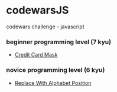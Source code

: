 # codewarsJS
codewars challenge - javascript

### beginner programming level (7 kyu)
- [Credit Card Mask](https://elzuoc.github.io/codewarsJS/credit-card-mask)

### novice programming level (6 kyu)
- [Replace With Alphabet Position](https://elzuoc.github.io/codewarsJS/replace-with-alphabet-position)